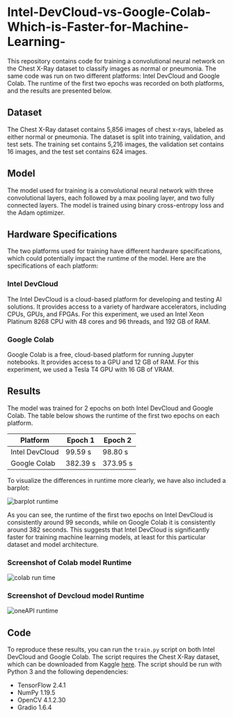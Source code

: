 # Intel-DevCloud-vs-Google-Colab-Which-is-Faster-for-Machine-Learning-
This repository contains code for training a convolutional neural network on the Chest X-Ray dataset to classify images as normal or pneumonia. The same code was run on two different platforms: Intel DevCloud and Google Colab. The runtime of the first two epochs was recorded on both platforms, and the results are presented below.


## Dataset

The Chest X-Ray dataset contains 5,856 images of chest x-rays, labeled as either normal or pneumonia. The dataset is split into training, validation, and test sets. The training set contains 5,216 images, the validation set contains 16 images, and the test set contains 624 images.

## Model

The model used for training is a convolutional neural network with three convolutional layers, each followed by a max pooling layer, and two fully connected layers. The model is trained using binary cross-entropy loss and the Adam optimizer.

## Hardware Specifications

The two platforms used for training have different hardware specifications, which could potentially impact the runtime of the model. Here are the specifications of each platform:

### Intel DevCloud

The Intel DevCloud is a cloud-based platform for developing and testing AI solutions. It provides access to a variety of hardware accelerators, including CPUs, GPUs, and FPGAs. For this experiment, we used an Intel Xeon Platinum 8268 CPU with 48 cores and 96 threads, and 192 GB of RAM.

### Google Colab

Google Colab is a free, cloud-based platform for running Jupyter notebooks. It provides access to a GPU and 12 GB of RAM. For this experiment, we used a Tesla T4 GPU with 16 GB of VRAM.

## Results

The model was trained for 2 epochs on both Intel DevCloud and Google Colab. The table below shows the runtime of the first two epochs on each platform.

| Platform        | Epoch 1 | Epoch 2 |
| ---------------|---------|---------|
| Intel DevCloud  | 99.59 s | 98.80 s |
| Google Colab    | 382.39 s| 373.95 s|

To visualize the differences in runtime more clearly, we have also included a barplot:

![barplot runtime](https://user-images.githubusercontent.com/111365771/235187635-eb6add6f-e8ab-4b3a-8801-8d2188455fcc.png)


As you can see, the runtime of the first two epochs on Intel DevCloud is consistently around 99 seconds, while on Google Colab it is consistently around 382 seconds. This suggests that Intel DevCloud is significantly faster for training machine learning models, at least for this particular dataset and model architecture.

### Screenshot of Colab model Runtime
![colab run time](https://user-images0.githubusercontent.com/111365771/235186878-5ffcf494-9317-4515-b5b4-8e7031f6be20.png)

### Screenshot of Devcloud model Runtime
![oneAPI runtime](https://user-images.githubusercontent.com/111365771/235186925-a7fb6dfc-9dd7-487b-ad9c-45c12f1a4a03.png)

## Code

To reproduce these results, you can run the `train.py` script on both Intel DevCloud and Google Colab. The script requires the Chest X-Ray dataset, which can be downloaded from Kaggle [here](https://www.kaggle.com/paultimothymooney/chest-xray-pneumonia). The script should be run with Python 3 and the following dependencies:

- TensorFlow 2.4.1
- NumPy 1.19.5
- OpenCV 4.1.2.30
- Gradio 1.6.4

